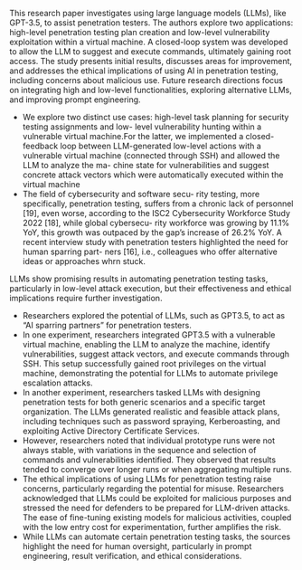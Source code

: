 

This research paper investigates using large language models (LLMs), like GPT-3.5, to assist penetration testers. The authors explore two applications: high-level penetration testing plan creation and low-level vulnerability exploitation within a virtual machine. A closed-loop system was developed to allow the LLM to suggest and execute commands, ultimately gaining root access. The study presents initial results, discusses areas for improvement, and addresses the ethical implications of using AI in penetration testing, including concerns about malicious use. Future research directions focus on integrating high and low-level functionalities, exploring alternative LLMs, and improving prompt engineering.

*  We explore two distinct use cases: high-level task planning for security testing assignments and low- level vulnerability hunting within a vulnerable virtual machine.For the latter, we implemented a closed-feedback loop between LLM-generated low-level actions with a vulnerable virtual machine (connected through SSH) and allowed the LLM to analyze the ma- chine state for vulnerabilities and suggest concrete attack vectors which were automatically executed within the virtual machine
* The field of cybersecurity and software secu- rity testing, more specifically, penetration testing, suffers from a chronic lack of personnel [19], even worse, according to the ISC2 Cybersecurity Workforce Study 2022 [18], while global cybersecu- rity workforce was growing by 11.1% YoY, this growth was outpaced by the gap’s increase of 26.2% YoY. A recent interview study with penetration testers highlighted the need for human sparring part- ners [16], i.e., colleagues who offer alternative ideas or approaches whrn stuck.

LLMs show promising results in automating penetration testing tasks, particularly in low-level attack execution, but their effectiveness and ethical implications require further investigation.

- Researchers explored the potential of LLMs, such as GPT3.5, to act as “AI sparring partners” for penetration testers.
- In one experiment, researchers integrated GPT3.5 with a vulnerable virtual machine, enabling the LLM to analyze the machine, identify vulnerabilities, suggest attack vectors, and execute commands through SSH. This setup successfully gained root privileges on the virtual machine, demonstrating the potential for LLMs to automate privilege escalation attacks.
- In another experiment, researchers tasked LLMs with designing penetration tests for both generic scenarios and a specific target organization. The LLMs generated realistic and feasible attack plans, including techniques such as password spraying, Kerberoasting, and exploiting Active Directory Certificate Services.
- However, researchers noted that individual prototype runs were not always stable, with variations in the sequence and selection of commands and vulnerabilities identified. They observed that results tended to converge over longer runs or when aggregating multiple runs.
- The ethical implications of using LLMs for penetration testing raise concerns, particularly regarding the potential for misuse. Researchers acknowledged that LLMs could be exploited for malicious purposes and stressed the need for defenders to be prepared for LLM-driven attacks. The ease of fine-tuning existing models for malicious activities, coupled with the low entry cost for experimentation, further amplifies the risk.
- While LLMs can automate certain penetration testing tasks, the sources highlight the need for human oversight, particularly in prompt engineering, result verification, and ethical considerations.

